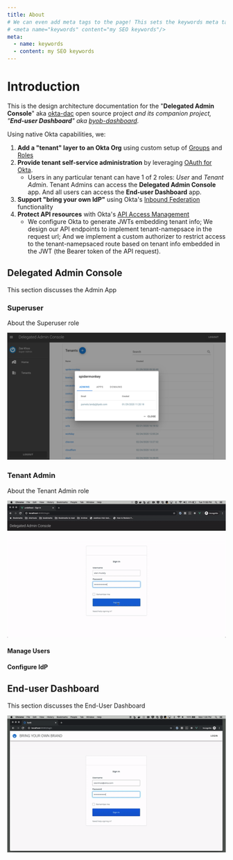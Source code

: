 ```yaml
---
title: About
# We can even add meta tags to the page! This sets the keywords meta tag.
# <meta name="keywords" content="my SEO keywords"/>
meta:
  - name: keywords
  - content: my SEO keywords
---
```


# Introduction
This is the design architecture documentation for the "__Delegated Admin Console__" aka [okta-dac](https://github.com/udplabs/okta-dac) open source project *and its companion project, "__End-user Dashboard__" aka [byob-dashboard](https://github.com/oktadeveloper/byob-dashboard)*.

Using native Okta capabilities, we:
1. **Add a "tenant" layer to an Okta Org** using custom setup of [Groups](/guide/architecture.html#groups) and [Roles](/guide/architecture.html#group-admin-role)
2. **Provide tenant self-service administration** by leveraging [OAuth for Okta](/guide/architecture.html#oauth-for-okta). 
    * Users in any particular tenant can have 1 of 2 roles: *User* and *Tenant Admin*. Tenant Admins can access the __Delegated Admin Console__ app. And all users can access the __End-user Dashboard__ app.
3. **Support "bring your own IdP"** using Okta's [Inbound Federation](https://developer.okta.com/docs/concepts/identity-providers/) functionality
4. **Protect API resources** with Okta's [API Access Management](/guide/architecture.html#api-access-management)
    * We configure Okta to generate JWTs embedding tenant info; We design our API endpoints to implement tenant-namepsace in the request url; And we implement a custom authorizer to restrict access to the tenant-namepsaced route based on tenant info embedded in the JWT (the Bearer token of the API request).

## Delegated Admin Console
This section discusses the Admin App

### Superuser
About the Superuser role

![alt text](./images/dac-superuser.png)

### Tenant Admin
About the Tenant Admin role

![alt text](./images/dac-demo.gif)

#### Manage Users

#### Configure IdP

## End-user Dashboard
This section discusses the End-User Dashboard

![alt text](./images/byob-demo.gif)

